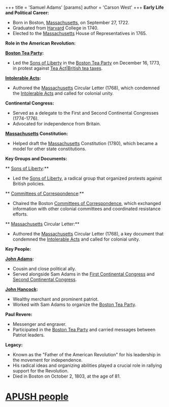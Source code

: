 +++
 title = 'Samuel Adams'
[params]
	author = 'Carson West'
+++
**Early Life and Political Career:**

* Born in Boston, [Massachusetts](./../massachusetts/), on September 27, 1722.
* Graduated from [Harvard](./../harvard/) College in 1740.
* Elected to the [Massachusetts](./../massachusetts/) House of Representatives in 1765.

**Role in the American Revolution:**

**[Boston Tea Party](./../boston-tea-party/):**

* Led the [Sons of Liberty](./../sons-of-liberty/) in the [Boston Tea Party](./../boston-tea-party/) on December 16, 1773, in protest against [Tea Act|British tea taxes](./../tea-act|british-tea-taxes/).

**[Intolerable Acts](./../intolerable-acts/):**

* Authored the [Massachusetts](./../massachusetts/) Circular Letter (1768), which condemned the [Intolerable Acts](./../intolerable-acts/) and called for colonial unity.

**Continental Congress:**

* Served as a delegate to the First and Second Continental Congresses (1774-1776).
* Advocated for independence from Britain.

**[Massachusetts](./../massachusetts/) Constitution:**

* Helped draft the [Massachusetts](./../massachusetts/) Constitution (1780), which became a model for other state constitutions.

**Key Groups and Documents:**

** [Sons of Liberty](./../sons-of-liberty/):**

* Led the [Sons of Liberty](./../sons-of-liberty/), a radical group that organized protests against British policies.

** [Committees of Correspondence](./../committees-of-correspondence/):**

* Chaired the Boston [Committees of Correspondence](./../committees-of-correspondence/), which exchanged information with other colonial committees and coordinated resistance efforts.

** [Massachusetts](./../massachusetts/) Circular Letter:**

* Authored the [Massachusetts](./../massachusetts/) Circular Letter (1768), a key document that condemned the [Intolerable Acts](./../intolerable-acts/) and called for colonial unity.

**Key People:**

**[John Adams](./../john-adams/):**

* Cousin and close political ally.
* Served alongside Sam Adams in the [First Continental Congress](./../first-continental-congress/) and [Second Continental Congress](./../second-continental-congress/).

**[John Hancock](./../john-hancock/):**

* Wealthy merchant and prominent patriot.
* Worked with Sam Adams to organize the [Boston Tea Party](./../boston-tea-party/).

**Paul Revere:**

* Messenger and engraver.
* Participated in the [Boston Tea Party](./../boston-tea-party/) and carried messages between Patriot leaders.

**Legacy:**

* Known as the "Father of the American Revolution" for his leadership in the movement for independence.
* His radical ideas and organizing abilities played a crucial role in rallying support for the Revolution.
* Died in Boston on October 2, 1803, at the age of 81.
# [APUSH people](./../apush-people/)
